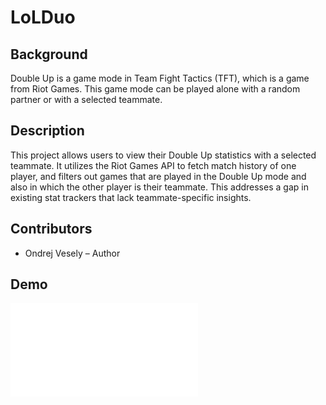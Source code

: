 # LoLDuo
## Background
Double Up is a game mode in Team Fight Tactics (TFT), which is a game from Riot
Games. This game mode can be played alone with a random partner or with a 
selected teammate. 

## Description
This project allows users to view their Double Up statistics with a selected
teammate. It utilizes the Riot Games API to fetch match history of one player,
and filters out games that are played in the Double Up mode and also in which
the other player is their teammate. This addresses a gap in existing stat 
trackers that lack teammate-specific insights.

## Contributors
- Ondrej Vesely – Author

## Demo
![LoLDuo Dashboard](demo/dashboard.pdf)
